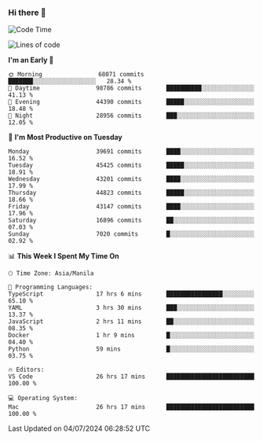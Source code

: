 ### Hi there 👋

<!--START_SECTION:waka-->
![Code Time](http://img.shields.io/badge/Code%20Time-5%2C329%20hrs%2030%20mins-blue)

![Lines of code](https://img.shields.io/badge/From%20Hello%20World%20I%27ve%20Written-112.7%20million%20lines%20of%20code-blue)

**I'm an Early 🐤** 

```text
🌞 Morning                68071 commits       ███████░░░░░░░░░░░░░░░░░░   28.34 % 
🌆 Daytime                98786 commits       ██████████░░░░░░░░░░░░░░░   41.13 % 
🌃 Evening                44390 commits       █████░░░░░░░░░░░░░░░░░░░░   18.48 % 
🌙 Night                  28956 commits       ███░░░░░░░░░░░░░░░░░░░░░░   12.05 % 
```
📅 **I'm Most Productive on Tuesday** 

```text
Monday                   39691 commits       ████░░░░░░░░░░░░░░░░░░░░░   16.52 % 
Tuesday                  45425 commits       █████░░░░░░░░░░░░░░░░░░░░   18.91 % 
Wednesday                43201 commits       ████░░░░░░░░░░░░░░░░░░░░░   17.99 % 
Thursday                 44823 commits       █████░░░░░░░░░░░░░░░░░░░░   18.66 % 
Friday                   43147 commits       ████░░░░░░░░░░░░░░░░░░░░░   17.96 % 
Saturday                 16896 commits       ██░░░░░░░░░░░░░░░░░░░░░░░   07.03 % 
Sunday                   7020 commits        █░░░░░░░░░░░░░░░░░░░░░░░░   02.92 % 
```


📊 **This Week I Spent My Time On** 

```text
🕑︎ Time Zone: Asia/Manila

💬 Programming Languages: 
TypeScript               17 hrs 6 mins       ████████████████░░░░░░░░░   65.10 % 
YAML                     3 hrs 30 mins       ███░░░░░░░░░░░░░░░░░░░░░░   13.37 % 
JavaScript               2 hrs 11 mins       ██░░░░░░░░░░░░░░░░░░░░░░░   08.35 % 
Docker                   1 hr 9 mins         █░░░░░░░░░░░░░░░░░░░░░░░░   04.40 % 
Python                   59 mins             █░░░░░░░░░░░░░░░░░░░░░░░░   03.75 % 

🔥 Editors: 
VS Code                  26 hrs 17 mins      █████████████████████████   100.00 % 

💻 Operating System: 
Mac                      26 hrs 17 mins      █████████████████████████   100.00 % 
```


 Last Updated on 04/07/2024 06:28:52 UTC
<!--END_SECTION:waka-->


<!--
**rad182/rad182** is a ✨ _special_ ✨ repository because its `README.md` (this file) appears on your GitHub profile.

Here are some ideas to get you started:

- 🔭 I’m currently working on ...
- 🌱 I’m currently learning ...
- 👯 I’m looking to collaborate on ...
- 🤔 I’m looking for help with ...
- 💬 Ask me about ...
- 📫 How to reach me: ...
- 😄 Pronouns: ...
- ⚡ Fun fact: ...
-->
